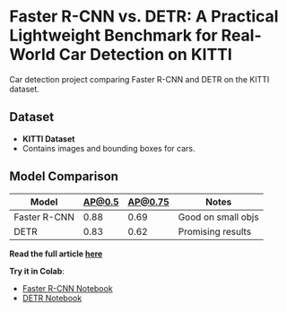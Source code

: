 # Faster R-CNN vs. DETR: A Practical Lightweight Benchmark for Real-World Car Detection on KITTI
Car detection project comparing Faster R-CNN and DETR on the KITTI dataset.

## Dataset
- **KITTI Dataset**
- Contains images and bounding boxes for cars.

## Model Comparison
| Model        | AP@0.5 | AP@0.75 | Notes               |
|--------------|--------|---------|---------------------|
| Faster R-CNN | 0.88   | 0.69    | Good on small objs  |
| DETR         | 0.83   | 0.62    | Promising results   |

**Read the full article [here](https://medium.com/your-article-url)**

 **Try it in Colab**:
- [Faster R-CNN Notebook](link)
- [DETR Notebook](link)

